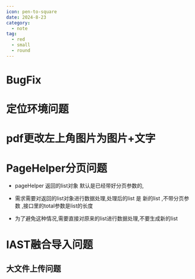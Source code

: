 ```yaml
---
icon: pen-to-square
date: 2024-8-23
category:
  - note
tag:
  - red
  - small
  - round
---
```

# BugFix
# 定位环境问题

# pdf更改左上角图片为图片+文字


# PageHelper分页问题

-  pageHelper 返回的list对象 默认是已经带好分页参数的,
- 需求需要对返回的list对象进行数据处理,处理后的list 是 新的list ,不带分页参数 ,接口里的total参数是list的长度

- 为了避免这种情况,需要直接对原来的list进行数据处理,不要生成新的list

# IAST融合导入问题

## 大文件上传问题


